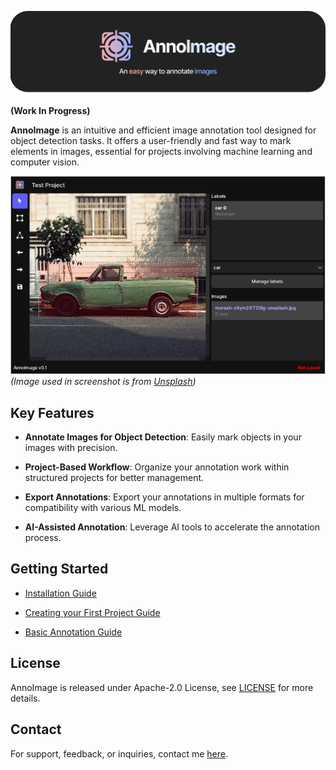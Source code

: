 !["test"](icons/annoimage_full.png)

**(Work In Progress)**

**AnnoImage** is an intuitive and efficient image annotation tool designed for object detection tasks. It offers a user-friendly and fast way to mark elements in images, essential for projects involving machine learning and computer vision.

![AnnoImage](./screenshot.png)
*(Image used in screenshot is from [Unsplash](https://unsplash.com/photos/green-single-cab-pickup-truck-parked-beside-building-z8ym2XTZ0ig?utm_content=creditShareLink&utm_medium=referral&utm_source=unsplash))*

## Key Features

- **Annotate Images for Object Detection**: Easily mark objects in your images with precision.

- **Project-Based Workflow**: Organize your annotation work within structured projects for better management.

- **Export Annotations**: Export your annotations in multiple formats for compatibility with various ML models. 

- **AI-Assisted Annotation**: Leverage AI tools to accelerate the annotation process.

## Getting Started

- [Installation Guide](./installation_guide.md)

- [Creating your First Project Guide](./first_project_guide.md)

- [Basic Annotation Guide](annotation_guide.md)

## License

AnnoImage is released under Apache-2.0 License, see [LICENSE](./LICENSE) for more details.

## Contact

For support, feedback, or inquiries, contact me [here](mailto:mikolajbadyl0@gmail.com).
